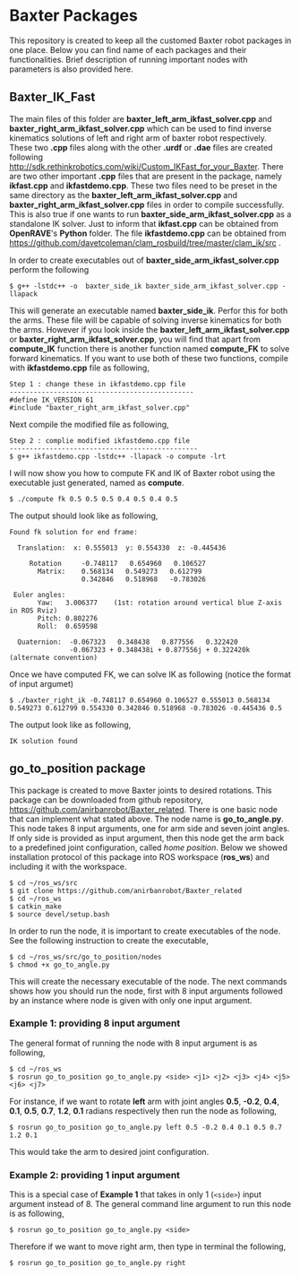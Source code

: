 # Baxter Packages
This repository is created to keep all the customed Baxter robot packages in one place. Below you can find name of each packages and their functionalities. Brief description of running important nodes with parameters is also provided here.

## Baxter_IK_Fast
The main files of this folder are **baxter_left_arm_ikfast_solver.cpp** and **baxter_right_arm_ikfast_solver.cpp** which can be used to find inverse kinematics solutions of left and right arm of baxter robot respectively. These two **.cpp** files along with the other **.urdf** or **.dae** files are created following http://sdk.rethinkrobotics.com/wiki/Custom_IKFast_for_your_Baxter. There are two other important **.cpp** files that are present in the package, namely **ikfast.cpp** and **ikfastdemo.cpp**. These two files need  to be preset in the same directory as the **baxter_left_arm_ikfast_solver.cpp** and **baxter_right_arm_ikfast_solver.cpp** files in order to compile successfully. This is also true if one wants to run **baxter_side_arm_ikfast_solver.cpp** as a standalone IK solver. Just to inform that **ikfast.cpp** can be obtained from **OpenRAVE**'s **Python** folder. The file **ikfastdemo.cpp** can be obtained from https://github.com/davetcoleman/clam_rosbuild/tree/master/clam_ik/src . <br>

In order to create executables out of **baxter_side_arm_ikfast_solver.cpp** perform the following

```
$ g++ -lstdc++ -o  baxter_side_ik baxter_side_arm_ikfast_solver.cpp -llapack
```

This will generate an executable named **baxter_side_ik**. Perfor this for both the arms. These file will be capable of solving inverse kinematics for both the arms. However if you look inside the **baxter_left_arm_ikfast_solver.cpp** or **baxter_right_arm_ikfast_solver.cpp**, you will find that apart from **compute\_IK** function there is another function named **compute\_FK** to solve forward kinematics. If you want to use both of these two functions, compile with **ikfastdemo.cpp** file as following,

```
Step 1 : change these in ikfastdemo.cpp file
----------------------------------------------
#define IK_VERSION 61
#include "baxter_right_arm_ikfast_solver.cpp"
```
Next compile the modified file as following,
```
Step 2 : complie modified ikfastdemo.cpp file
-----------------------------------------------
$ g++ ikfastdemo.cpp -lstdc++ -llapack -o compute -lrt
```
I will now show you how to compute FK and IK of Baxter robot using the executable just generated, named as **compute**.

```
$ ./compute fk 0.5 0.5 0.5 0.4 0.5 0.4 0.5
```
The output should look like as following,
```
Found fk solution for end frame: 

  Translation:  x: 0.555013  y: 0.554330  z: -0.445436   

     Rotation     -0.748117   0.654960   0.106527   
       Matrix:    0.568134   0.549273   0.612799   
                  0.342846   0.518968   -0.783026   

 Euler angles: 
       Yaw:   3.006377    (1st: rotation around vertical blue Z-axis in ROS Rviz) 
       Pitch: 0.802276   
       Roll:  0.659598   

  Quaternion:  -0.067323   0.348438   0.877556   0.322420   
               -0.067323 + 0.348438i + 0.877556j + 0.322420k   (alternate convention) 
```
Once we have computed FK, we can solve IK as following (notice the format of input argumet)
```
$ ./baxter_right_ik -0.748117 0.654960 0.106527 0.555013 0.568134 0.549273 0.612799 0.554330 0.342846 0.518968 -0.783026 -0.445436 0.5
```
The output look like as following,
```
IK solution found
```


## go_to_position package

This package is created to move Baxter joints to desired rotations. This package can be downloaded from github repository, https://github.com/anirbanrobot/Baxter_related. There is one basic node that can implement what stated above. The node name is **go_to_angle.py**. This node takes 8 input arguments, one for arm side and seven joint angles. If only side is provided as input argument, then this node get the arm back to a predefined joint configuration, called *home position*. Below we showed installation protocol of this package into ROS workspace (**ros_ws**) and including it with the workspace.

```
$ cd ~/ros_ws/src
$ git clone https://github.com/anirbanrobot/Baxter_related
$ cd ~/ros_ws
$ catkin_make
$ source devel/setup.bash
```
In order to run the node, it is important to create executables of the node. See the following instruction to create the executable,

```
$ cd ~/ros_ws/src/go_to_position/nodes
$ chmod +x go_to_angle.py
```

This will create the necessary executable of the node. The next commands shows how you should run the node, first with 8 input arguments followed by an instance where node is given with only one input argument.

### Example 1:  providing 8 input argument
The general format of running the node with 8 input argument is as following,

```
$ cd ~/ros_ws
$ rosrun go_to_position go_to_angle.py <side> <j1> <j2> <j3> <j4> <j5> <j6> <j7>
```
For instance, if we want to rotate **left** arm with joint angles **0.5**, **-0.2**, **0.4**, **0.1**, **0.5**, **0.7**, **1.2**, **0.1** radians respectively then run the node as following,

```
$ rosrun go_to_position go_to_angle.py left 0.5 -0.2 0.4 0.1 0.5 0.7 1.2 0.1
```
This would take the arm to desired joint configuration.

### Example 2: providing 1 input argument
This is a special case of **Example 1** that takes in only 1 (`<side>`) input argument instead of 8. The general command line argument to run this node is as following,

```
$ rosrun go_to_position go_to_angle.py <side>
```
Therefore if we want to move right arm, then type in terminal the following,

```
$ rosrun go_to_position go_to_angle.py right
```
